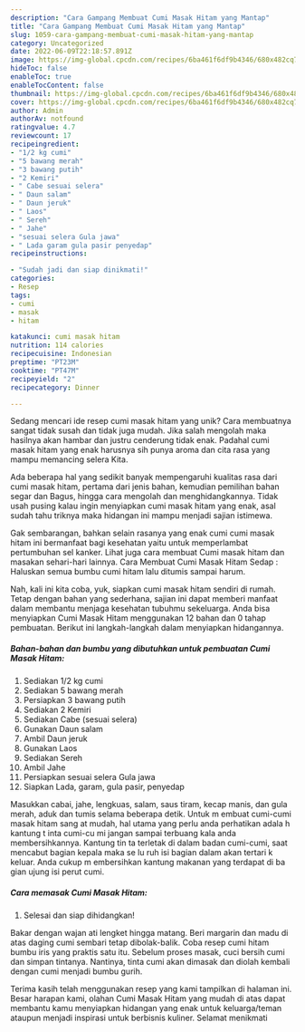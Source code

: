 ```yaml
---
description: "Cara Gampang Membuat Cumi Masak Hitam yang Mantap"
title: "Cara Gampang Membuat Cumi Masak Hitam yang Mantap"
slug: 1059-cara-gampang-membuat-cumi-masak-hitam-yang-mantap
category: Uncategorized
date: 2022-06-09T22:18:57.891Z
image: https://img-global.cpcdn.com/recipes/6ba461f6df9b4346/680x482cq70/cumi-masak-hitam-foto-resep-utama.jpg
hideToc: false
enableToc: true
enableTocContent: false
thumbnail: https://img-global.cpcdn.com/recipes/6ba461f6df9b4346/680x482cq70/cumi-masak-hitam-foto-resep-utama.jpg
cover: https://img-global.cpcdn.com/recipes/6ba461f6df9b4346/680x482cq70/cumi-masak-hitam-foto-resep-utama.jpg
author: Admin
authorAv: notfound
ratingvalue: 4.7
reviewcount: 17
recipeingredient:
- "1/2 kg cumi"
- "5 bawang merah"
- "3 bawang putih"
- "2 Kemiri"
- " Cabe sesuai selera"
- " Daun salam"
- " Daun jeruk"
- " Laos"
- " Sereh"
- " Jahe"
- "sesuai selera Gula jawa"
- " Lada garam gula pasir penyedap"
recipeinstructions:

- "Sudah jadi dan siap dinikmati!"
categories:
- Resep
tags:
- cumi
- masak
- hitam

katakunci: cumi masak hitam 
nutrition: 114 calories
recipecuisine: Indonesian
preptime: "PT23M"
cooktime: "PT47M"
recipeyield: "2"
recipecategory: Dinner

---
```





Sedang mencari ide resep cumi masak hitam yang unik? Cara membuatnya sangat tidak susah dan tidak juga mudah. Jika salah mengolah maka hasilnya akan hambar dan justru cenderung tidak enak. Padahal cumi masak hitam yang enak harusnya sih punya aroma dan cita rasa yang mampu memancing selera Kita.





Ada beberapa hal yang sedikit banyak mempengaruhi kualitas rasa dari cumi masak hitam, pertama dari jenis bahan, kemudian pemilihan bahan segar dan Bagus, hingga cara mengolah dan menghidangkannya. Tidak usah pusing kalau ingin menyiapkan cumi masak hitam yang enak,      asal sudah tahu triknya maka hidangan ini mampu menjadi sajian istimewa.














Gak sembarangan, bahkan selain rasanya yang enak cumi cumi masak hitam ini bermanfaat bagi kesehatan yaitu untuk memperlambat pertumbuhan sel kanker. Lihat juga cara membuat Cumi masak hitam dan masakan sehari-hari lainnya. Cara Membuat Cumi Masak Hitam Sedap : Haluskan semua bumbu cumi hitam lalu ditumis sampai harum.






Nah, kali ini kita coba, yuk, siapkan cumi masak hitam sendiri di rumah. Tetap dengan bahan yang sederhana, sajian ini dapat memberi manfaat dalam membantu menjaga kesehatan tubuhmu sekeluarga. Anda bisa menyiapkan Cumi Masak Hitam menggunakan 12 bahan dan 0 tahap pembuatan. Berikut ini langkah-langkah dalam menyiapkan hidangannya.

<!--inarticleads1-->

##### Bahan-bahan dan bumbu yang dibutuhkan untuk pembuatan Cumi Masak Hitam:

1. Sediakan 1/2 kg cumi
1. Sediakan 5 bawang merah
1. Persiapkan 3 bawang putih
1. Sediakan 2 Kemiri
1. Sediakan  Cabe (sesuai selera)
1. Gunakan  Daun salam
1. Ambil  Daun jeruk
1. Gunakan  Laos
1. Sediakan  Sereh
1. Ambil  Jahe
1. Persiapkan sesuai selera Gula jawa
1. Siapkan  Lada, garam, gula pasir, penyedap


Masukkan cabai, jahe, lengkuas, salam, saus tiram, kecap manis, dan gula merah, aduk dan tumis selama beberapa detik. Untuk m embuat cumi-cumi masak hitam sang at mudah, hal utama yang perlu anda perhatikan adala h kantung t inta cumi-cu mi jangan sampai terbuang kala anda membersihkannya. Kantung tin ta terletak di dalam badan cumi-cumi, saat mencabut bagian kepala maka se lu ruh isi bagian dalam akan tertari k keluar. Anda cukup m embersihkan kantung makanan yang terdapat di ba gian ujung isi perut cumi. 

<!--inarticleads2-->

##### Cara memasak Cumi Masak Hitam:


1. Selesai dan siap dihidangkan!

Bakar dengan wajan ati lengket hingga matang. Beri margarin dan madu di atas daging cumi sembari tetap dibolak-balik. Coba resep cumi hitam bumbu iris yang praktis satu itu. Sebelum proses masak, cuci bersih cumi dan simpan tintanya. Nantinya, tinta cumi akan dimasak dan diolah kembali dengan cumi menjadi bumbu gurih. 

Terima kasih telah menggunakan resep yang kami tampilkan di halaman ini. Besar harapan kami, olahan Cumi Masak Hitam yang mudah di atas dapat membantu kamu menyiapkan hidangan yang enak untuk keluarga/teman ataupun menjadi inspirasi untuk berbisnis kuliner. Selamat menikmati
